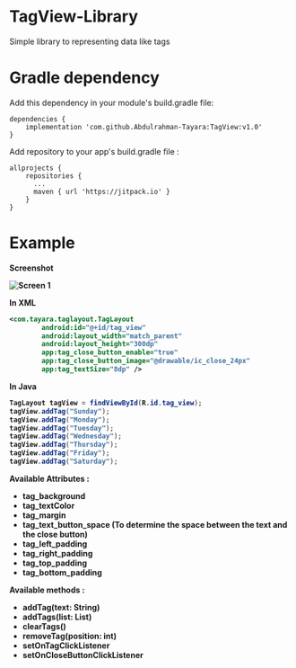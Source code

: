 # TagView-Library
Simple library to representing data like tags

# Gradle dependency 
Add this dependency in your module's build.gradle file:
```
dependencies {
    implementation 'com.github.Abdulrahman-Tayara:TagView:v1.0'
}
```
Add repository to your app's build.gradle file :
```
allprojects {
    repositories {
      ...
      maven { url 'https://jitpack.io' }
    }
}
```

# Example

<b>Screenshot<b>

![Screen 1](https://github.com/Abdulrahman-Tayara/TagView-Library/blob/master/flexlistlayout/screenshots/IMG_20200415_173456.jpg)

In XML
```xml
<com.tayara.taglayout.TagLayout
        android:id="@+id/tag_view"
        android:layout_width="match_parent"
        android:layout_height="300dp"
        app:tag_close_button_enable="true"
        app:tag_close_button_image="@drawable/ic_close_24px"
        app:tag_textSize="8dp" />
```

In Java
```Java
TagLayout tagView = findViewById(R.id.tag_view);
tagView.addTag("Sunday");
tagView.addTag("Monday");
tagView.addTag("Tuesday");
tagView.addTag("Wednesday");
tagView.addTag("Thursday");
tagView.addTag("Friday");
tagView.addTag("Saturday");
```
Available Attributes :

* tag_background
* tag_textColor
* tag_margin
* tag_text_button_space (To determine the space between the text and the close button)
* tag_left_padding
* tag_right_padding
* tag_top_padding
* tag_bottom_padding

Available methods :

* addTag(text: String)
* addTags(list: List<String>)
* clearTags()
* removeTag(position: int)
* setOnTagClickListener
* setOnCloseButtonClickListener
